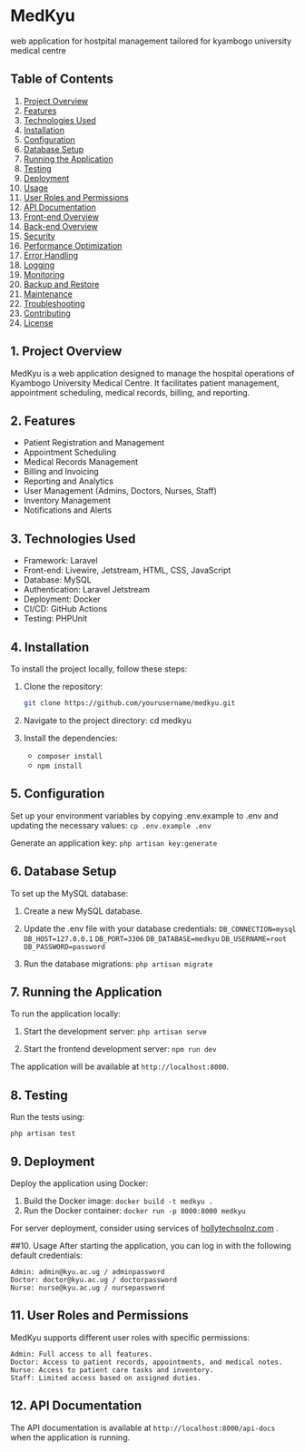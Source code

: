 # MedKyu
web application for hostpital management tailored for kyambogo university medical centre


## Table of Contents

1. [Project Overview](#project-overview)
2. [Features](#features)
3. [Technologies Used](#technologies-used)
4. [Installation](#installation)
5. [Configuration](#configuration)
6. [Database Setup](#database-setup)
7. [Running the Application](#running-the-application)
8. [Testing](#testing)
9. [Deployment](#deployment)
10. [Usage](#usage)
11. [User Roles and Permissions](#user-roles-and-permissions)
12. [API Documentation](#api-documentation)
13. [Front-end Overview](#front-end-overview)
14. [Back-end Overview](#back-end-overview)
15. [Security](#security)
16. [Performance Optimization](#performance-optimization)
17. [Error Handling](#error-handling)
18. [Logging](#logging)
19. [Monitoring](#monitoring)
20. [Backup and Restore](#backup-and-restore)
21. [Maintenance](#maintenance)
22. [Troubleshooting](#troubleshooting)
23. [Contributing](#contributing)
24. [License](#license)


## 1. Project Overview

MedKyu is a web application designed to manage the hospital operations of Kyambogo University Medical Centre. It facilitates patient management, appointment scheduling, medical records, billing, and reporting.


## 2. Features

- Patient Registration and Management
- Appointment Scheduling
- Medical Records Management
- Billing and Invoicing
- Reporting and Analytics
- User Management (Admins, Doctors, Nurses, Staff)
- Inventory Management
- Notifications and Alerts

## 3. Technologies Used

- Framework: Laravel
- Front-end: Livewire, Jetstream, HTML, CSS, JavaScript
- Database: MySQL
- Authentication: Laravel Jetstream
- Deployment: Docker
- CI/CD: GitHub Actions
- Testing: PHPUnit

## 4. Installation

To install the project locally, follow these steps:

1. Clone the repository:
   ```sh
   git clone https://github.com/yourusername/medkyu.git

2. Navigate to the project directory:
    cd medkyu

3. Install the dependencies:
    - ```composer install```
    - ```npm install```

## 5. Configuration
Set up your environment variables by copying .env.example to .env and updating the necessary values:
```cp .env.example .env```

Generate an application key:
```php artisan key:generate```

## 6. Database Setup
To set up the MySQL database:

1. Create a new MySQL database.

2. Update the .env file with your database credentials:
```DB_CONNECTION=mysql```
```DB_HOST=127.0.0.1```
```DB_PORT=3306```
```DB_DATABASE=medkyu```
```DB_USERNAME=root```
```DB_PASSWORD=password```

3. Run the database migrations:
    ```php artisan migrate```

## 7. Running the Application
To run the application locally:

1. Start the development server:
    ```php artisan serve```

2. Start the frontend development server:
    ```npm run dev```

The application will be available at ```http://localhost:8000```.

## 8. Testing
Run the tests using:

```php artisan test```

## 9. Deployment
Deploy the application using Docker:

1. Build the Docker image:
```docker build -t medkyu .```
2. Run the Docker container:
```docker run -p 8000:8000 medkyu```

For server deployment, consider using services of [hollytechsolnz.com]("htpps:hollytechsoln.com") .


##10. Usage
After starting the application, you can log in with the following default credentials:

    Admin: admin@kyu.ac.ug / adminpassword
    Doctor: doctor@kyu.ac.ug / doctorpassword
    Nurse: nurse@kyu.ac.ug / nursepassword


## 11. User Roles and Permissions
MedKyu supports different user roles with specific permissions:

    Admin: Full access to all features.
    Doctor: Access to patient records, appointments, and medical notes.
    Nurse: Access to patient care tasks and inventory.
    Staff: Limited access based on assigned duties.


## 12. API Documentation
The API documentation is available at ```http://localhost:8000/api-docs``` when the application is running.
##
##
##
##
##
##
##
##









